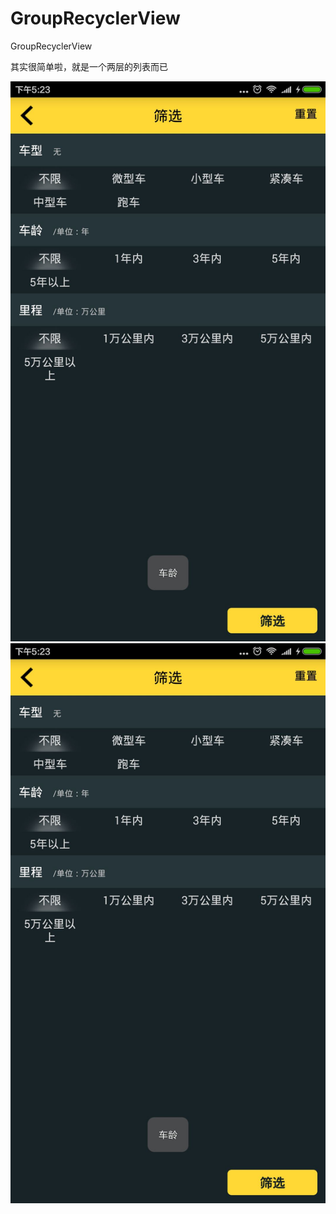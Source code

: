 # GroupRecyclerView
GroupRecyclerView

其实很简单啦，就是一个两层的列表而已

<img src="image/s01.jpg"/>

<img src="image/s01.jpg"/>